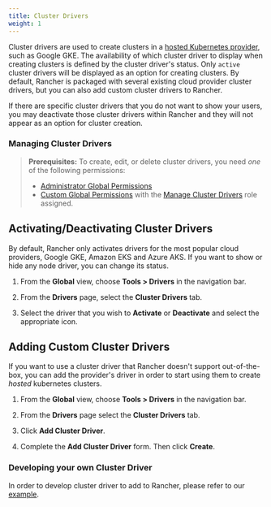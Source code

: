 ```yaml
---
title: Cluster Drivers
weight: 1
---
```


Cluster drivers are used to create clusters in a [hosted Kubernetes provider]({{<baseurl>}}/rancher/v2.5/en/cluster-provisioning/hosted-kubernetes-clusters/), such as Google GKE. The availability of which cluster driver to display when creating clusters is defined by the cluster driver's status. Only `active` cluster drivers will be displayed as an option for creating clusters. By default, Rancher is packaged with several existing cloud provider cluster drivers, but you can also add custom cluster drivers to Rancher.

If there are specific cluster drivers that you do not want to show your users, you may deactivate those cluster drivers within Rancher and they will not appear as an option for cluster creation.

### Managing Cluster Drivers

>**Prerequisites:** To create, edit, or delete cluster drivers, you need _one_ of the following permissions:
>
>- [Administrator Global Permissions]({{<baseurl>}}/rancher/v2.5/en/admin-settings/rbac/global-permissions/)
>- [Custom Global Permissions]({{<baseurl>}}/rancher/v2.5/en/admin-settings/rbac/global-permissions/#custom-global-permissions) with the [Manage Cluster Drivers]({{<baseurl>}}/rancher/v2.5/en/admin-settings/rbac/global-permissions/) role assigned.

## Activating/Deactivating Cluster Drivers

By default, Rancher only activates drivers for the most popular cloud providers, Google GKE, Amazon EKS and Azure AKS. If you want to show or hide any node driver, you can change its status.

1.  From the **Global** view, choose **Tools > Drivers** in the navigation bar.

2.  From the **Drivers** page, select the **Cluster Drivers** tab.

3.  Select the driver that you wish to **Activate** or **Deactivate** and select the appropriate icon.

## Adding Custom Cluster Drivers

If you want to use a cluster driver that Rancher doesn't support out-of-the-box, you can add the provider's driver in order to start using them to create _hosted_ kubernetes clusters.

1.  From the **Global** view, choose **Tools > Drivers** in the navigation bar.

2.  From the **Drivers** page select the **Cluster Drivers** tab.

3.  Click **Add Cluster Driver**.

4.  Complete the **Add Cluster Driver** form. Then click **Create**.


### Developing your own Cluster Driver

In order to develop cluster driver to add to Rancher, please refer to our [example](https://github.com/rancher-plugins/kontainer-engine-driver-example).
